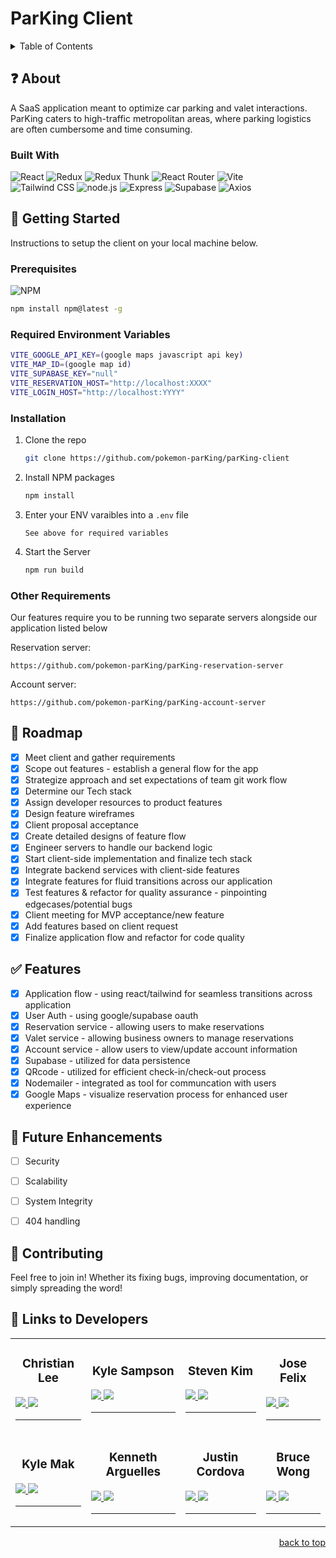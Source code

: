 <a id='readme-top'></a>

# ParKing Client

<details>
  <summary>Table of Contents</summary>
  <ol>
    <li>
      <a href="#about">About</a>
      <ul>
        <li>
          <a href="#built-with">Built With</a>
        </li>
      </ul>
    </li>
    <li>
      <a href="#getting-started">Getting Started</a>
      <ul>
        <li>
          <a href="#prerequisites">Prerequisites</a>
        </li>
        <li>
          <a href="#installation">Installation</a>
        </li>
        <li>
          <a href="#other-requirements">Other Requirements</a>
        </li>
      </ul>
    </li>
    <li>
       <a href="#roadmap">Roadmap</a>
    </li>
    <li>
       <a href="#features">Features</a>
    </li>
    <li>
       <a href="#future-enhancements">Future Enhancements</a>
    </li>
    <li>
      <a href="#contributing">Contributing</a>
    </li>
    <li>
      <a href="#links">Contact</a>
    </li>
  </ol>
</details>

## ❓ About

<a id='about'></a>
A SaaS application meant to optimize car parking and valet interactions. ParKing caters to high-traffic metropolitan areas, where parking logistics are often cumbersome and time consuming.

### Built With

<a id='build-with'></a>

![React](https://img.shields.io/badge/React-20232A?style=for-the-badge&logo=react&logoColor=61DAFB)
![Redux](https://img.shields.io/badge/Redux-593D88?style=for-the-badge&logo=redux&logoColor=white)
![Redux Thunk](https://img.shields.io/badge/Redux_Thunk-7853B8?style=for-the-badge&logo=redux&logoColor=white)
![React Router](https://img.shields.io/badge/React_Router-CA4245?style=for-the-badge&logo=react-router&logoColor=white)
![Vite](https://img.shields.io/badge/Vite-646CFF?style=for-the-badge&logo=vite&logoColor=white)
<br />
![Tailwind CSS](https://img.shields.io/badge/Tailwind_CSS-38B2AC?style=for-the-badge&logo=tailwind-css&logoColor=white)
![node.js](https://img.shields.io/badge/Node.js-43853D?style=for-the-badge&logo=node.js&logoColor=white)
![Express](https://img.shields.io/badge/Express.js-404D59?style=for-the-badge)
![Supabase](https://img.shields.io/badge/Supabase-181818?style=for-the-badge&logo=supabase&logoColor=white)
![Axios](https://img.shields.io/badge/Axios-009688?style=for-the-badge&logo=axios&logoColor=white)

## :rocket: Getting Started

<a id='getting-started'></a>
Instructions to setup the client on your local machine below.

### Prerequisites

<a id='prerequisites'></a>

![NPM](https://img.shields.io/badge/NPM-%23000000.svg?style=for-the-badge&logo=npm&logoColor=white)

```sh
npm install npm@latest -g
```

### Required Environment Variables

```sh
VITE_GOOGLE_API_KEY=(google maps javascript api key)
VITE_MAP_ID=(google map id)
VITE_SUPABASE_KEY="null"
VITE_RESERVATION_HOST="http://localhost:XXXX"
VITE_LOGIN_HOST="http://localhost:YYYY"
```

### Installation

<a id='installation'></a>

1. Clone the repo
   ```sh
   git clone https://github.com/pokemon-parKing/parKing-client
   ```
1. Install NPM packages
   ```sh
   npm install
   ```
1. Enter your ENV varaibles into a `.env` file
   ```
   See above for required variables
   ```
1. Start the Server
   ```sh
   npm run build
   ```

### Other Requirements
<a id='other-requirements'></a>
Our features require you to be running two separate servers alongside our application listed below

Reservation server:
   ```
   https://github.com/pokemon-parKing/parKing-reservation-server
   ```

Account server:
   ```
   https://github.com/pokemon-parKing/parKing-account-server
   ```

<a id='roadmap'></a>
## 🚗 Roadmap

- [x]  Meet client and gather requirements
- [x]  Scope out features - establish a general flow for the app
- [x]  Strategize approach and set expectations of team git work flow
- [x]  Determine our Tech stack
- [x]  Assign developer resources to product features
- [x]  Design feature wireframes
- [x]  Client proposal acceptance
- [x]  Create detailed designs of feature flow
- [x]  Engineer servers to handle our backend logic
- [x]  Start client-side implementation and finalize tech stack
- [x]  Integrate backend services with client-side features
- [x]  Integrate features for fluid transitions across our application
- [x]  Test features & refactor for quality assurance - pinpointing edgecases/potential bugs
- [x]  Client meeting for MVP acceptance/new feature
- [x]  Add features based on client request
- [x]  Finalize application flow and refactor for code quality

<a id='features'></a>
## ✅ Features

- [x]  Application flow - using react/tailwind for seamless transitions across application
- [x]  User Auth - using google/supabase oauth
- [x]  Reservation service - allowing users to make reservations
- [x]  Valet service - allowing business owners to manage reservations
- [x]  Account service - allow users to view/update account information
- [x]  Supabase - utilized for data persistence
- [x]  QRcode - utilized for efficient check-in/check-out process
- [x]  Nodemailer - integrated as tool for communcation with users
- [x]  Google Maps - visualize reservation process for enhanced user experience

<a id='future-enhancements'></a>
## :wrench: Future Enhancements

- [ ]  Security
- [ ]  Scalability
- [ ]  System Integrity
- [ ]  404 handling


## 🙌 Contributing

<a id='contributing'></a>
Feel free to join in! Whether its fixing bugs, improving documentation, or
simply spreading the word!

## :link: Links to Developers

<table id='links' align='center'>
  <tr>
    <td>
      <h3 align='center'>Christian Lee</h3>
      <div>
      <a href='https://www.linkedin.com/in/christian-lee37'>
        <img src='https://img.shields.io/badge/linkedin-%230077B5.svg?style=for-the-badge&logo=linkedin&logoColor=white' />
      </a>
      <a href='https://github.com/clee4037'>
        <img src='https://img.shields.io/badge/github-%23121011.svg?style=for-the-badge&logo=github&logoColor=white' />
      </a>
      </div>
      <hr />
    </td>
    <td>
      <h3 align='center'>Kyle Sampson</h3>
      <div>
      <a href="https://www.linkedin.com/in/sampsonkyle/">
        <img src='https://img.shields.io/badge/linkedin-%230077B5.svg?style=for-the-badge&logo=linkedin&logoColor=white' />
      </a>
      <a href="https://github.com/kssampson">
        <img src='https://img.shields.io/badge/github-%23121011.svg?style=for-the-badge&logo=github&logoColor=white' />
      </a>
      </div>
      <hr />
    </td>
    <td>
      <h3 align='center'>Steven Kim</h3>
      <div>
      <a href="https://www.linkedin.com/in/stevkim/">
        <img src='https://img.shields.io/badge/linkedin-%230077B5.svg?style=for-the-badge&logo=linkedin&logoColor=white' />
      </a>
      <a href="https://github.com/stevkim">
        <img src='https://img.shields.io/badge/github-%23121011.svg?style=for-the-badge&logo=github&logoColor=white' />
      </a>
      </div>
      <hr />
    </td>
    <td>
      <h3 align='center'>Jose Felix</h3>
      <div>
      <a href="https://www.linkedin.com/in/jose-m-felix/">
        <img src='https://img.shields.io/badge/linkedin-%230077B5.svg?style=for-the-badge&logo=linkedin&logoColor=white' />
      </a>
      <a href="https://github.com/jose-m-f">
        <img src='https://img.shields.io/badge/github-%23121011.svg?style=for-the-badge&logo=github&logoColor=white' />
      </a>
      </div>
      <hr />
    </td>
  </tr>
  <tr>
    <td>
      <h3 align='center'>Kyle Mak</h3>
      <div>
      <a href="https://www.linkedin.com/in/kylejmak/">
        <img src='https://img.shields.io/badge/linkedin-%230077B5.svg?style=for-the-badge&logo=linkedin&logoColor=white' />
      </a>
      <a href="https://github.com/kjmak14">
        <img src='https://img.shields.io/badge/github-%23121011.svg?style=for-the-badge&logo=github&logoColor=white' />
      </a>
      </div>
      <hr />
    </td>
    <td>
      <h3 align='center'>Kenneth Arguelles</h3>
      <div>
      <a href="https://www.linkedin.com/in/kennetharguelles/">
        <img src='https://img.shields.io/badge/linkedin-%230077B5.svg?style=for-the-badge&logo=linkedin&logoColor=white' />
      </a>
      <a href="https://github.com/KenMain5">
        <img src='https://img.shields.io/badge/github-%23121011.svg?style=for-the-badge&logo=github&logoColor=white' />
      </a>
      </div>
      <hr />
    </td>
    <td>
      <h3 align='center'>Justin Cordova</h3>
      <div>
      <a href="https://www.linkedin.com/in/justinlcordova/">
        <img src='https://img.shields.io/badge/linkedin-%230077B5.svg?style=for-the-badge&logo=linkedin&logoColor=white' />
      </a>
      <a href="https://github.com/justcord10">
        <img src='https://img.shields.io/badge/github-%23121011.svg?style=for-the-badge&logo=github&logoColor=white' />
      </a>
      </div>
      <hr />
    </td>
    <td>
      <h3 align='center'>Bruce Wong</h3>
      <div>
      <a href="https://www.linkedin.com/in/bruce-wong-24000/">
        <img src='https://img.shields.io/badge/linkedin-%230077B5.svg?style=for-the-badge&logo=linkedin&logoColor=white' />
      </a>
      <a href="https://github.com/bzw24">
        <img src='https://img.shields.io/badge/github-%23121011.svg?style=for-the-badge&logo=github&logoColor=white' />
      </a>
      </div>
      <hr />
    </td>
  </tr>
</table>

<p align="right"><a href="#readme-top">back to top</a></p>
